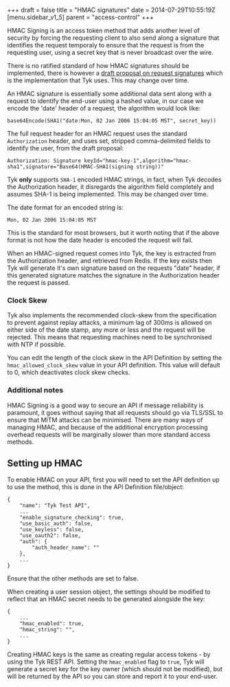 +++
draft = false
title = "HMAC signatures"
date = 2014-07-29T10:55:19Z
[menu.sidebar_v1_5]
    parent = "access-control"
+++

HMAC Signing is an access token method that adds another level of security by forcing the requesting client to also send along a signature
that identifies the request temporaly to ensure that the request is from the requesting user, using a secret key that is never broadcast over the wire.

There is no ratified standard of how HMAC signatures should be implemented, there is however a [draft proposal on request signatures](https://web-payments.org/specs/ED/http-signatures/2014-02-01/#page-3) 
which is the implementation that Tyk uses. This may change over time.

An HMAC signature is essentially some additional data sent along with a request to identify the end-user using a hashed value, in our case we 
encode the 'date' header of a request, the algorithm would look like:

    base64Encode(SHA1("date:Mon, 02 Jan 2006 15:04:05 MST", secret_key))

The full request header for an HMAC request uses the standard `Authorization` header, and uses set, stripped comma-delimited fields to identify the 
user, from the draft proposal:

    Authorization: Signature keyId="hmac-key-1",algorithm="hmac-sha1",signature="Base64(HMAC-SHA1(signing string))"

Tyk **only** supports `SHA-1` encoded HMAC strings, in fact, when Tyk decodes the Authorization header, it disregards the algorithm field completely and 
assumes SHA-1 is being implemented. This may be changed over time.

The date format for an encoded string is:

    Mon, 02 Jan 2006 15:04:05 MST
    
This is the standard for most browsers, but it worth noting that if the above format is not how the date header is encoded the request will fail.

When an HMAC-signed request comes into Tyk, the key is extracted from the Authorization header, and retrieved from Redis. If the key exists
then Tyk will generate it's own signature based on the requests "date" header, if this generated signature matches the signature in the 
Authorization header the request is passed.

### Clock Skew

Tyk also implements the recommended clock-skew from the specification to prevent against replay attacks, a minimum lag of 300ms is allowed on either 
side of the date stamp, any more or less and the request will be rejected. This means that requesting machines need to be synchronised with NTP if possible.

You can edit the length of the clock skew in the API Definition by setting the `hmac_allowed_clock_skew` value in your API definition. This value will default to 0, which deactivates
clock skew checks.

### Additional notes

HMAC Signing is a good way to secure an API if message reliability is paramount, it goes without saying that all requests should go via TLS/SSL to ensure that 
MITM attacks can be minimised. There are many ways of managing HMAC, and because of the additional encryption processing overhead requests will be marginally slower
than more standard access methods.

## Setting up HMAC

To enable HMAC on your API, first you will need to set the API definition up to use the method, this is done in the API Definition file/object:

    {
        "name": "Tyk Test API",
        ...
        "enable_signature_checking": true,
        "use_basic_auth": false,
        "use_keyless": false,
        "use_oauth2": false,
        "auth": {
            "auth_header_name": ""
        },
        ...
    }
    
Ensure that the other methods are set to false.

When creating a user session object, the settings should be modified to reflect that an HMAC secret needs to be generated alongside the key:

    {
        ...
        "hmac_enabled": true,
        "hmac_string": "",
        ...
    }
    
Creating HMAC keys is the same as creating regular access tokens - by using the Tyk REST API. Setting the `hmac_enabled` flag to `true`, Tyk will generate a secret key for the 
key owner (which should not be modified), but will be returned by the API so you can store and report it to your end-user.